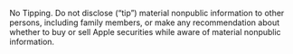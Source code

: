 No  Tipping.  Do  not  disclose  (“tip”)  material  nonpublic  information  to  other  persons,  including
family members, or make any recommendation about whether to buy or sell Apple securities while
aware of material nonpublic information.